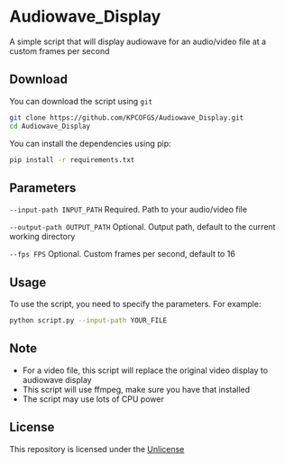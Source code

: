 # Audiowave_Display

A simple script that will display audiowave for an audio/video file at a custom frames per second

## Download

You can download the script using `git`
```bash
git clone https://github.com/KPCOFGS/Audiowave_Display.git
cd Audiowave_Display
```
You can install the dependencies using pip:
```bash
pip install -r requirements.txt
```

## Parameters

`--input-path INPUT_PATH` Required. Path to your audio/video file

`--output-path OUTPUT_PATH` Optional. Output path, default to the current working directory

`--fps FPS` Optional. Custom frames per second, default to 16

## Usage
To use the script, you need to specify the parameters. For example:
```bash
python script.py --input-path YOUR_FILE
```

## Note
- For a video file, this script will replace the original video display to audiowave display
- This script will use ffmpeg, make sure you have that installed
- The script may use lots of CPU power

## License
This repository is licensed under the [Unlicense](LICENSE)
